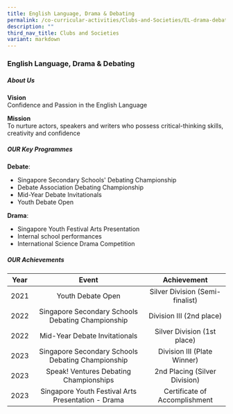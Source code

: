 ```yaml
---
title: English Language, Drama & Debating
permalink: /co-curricular-activities/Clubs-and-Societies/EL-drama-debating/
description: ""
third_nav_title: Clubs and Societies
variant: markdown
---
```

### English Language, Drama &amp; Debating

##### About Us

**Vision**  <br>
Confidence and Passion in the English Language  
  
**Mission**  <br>
To nurture actors, speakers and writers who possess critical-thinking skills, creativity and confidence

##### OUR Key Programmes

**Debate**:&nbsp;

*   Singapore Secondary Schools' Debating Championship
*   Debate Association Debating Championship
*   Mid-Year Debate Invitationals
*   Youth Debate Open

**Drama**:&nbsp;

*   Singapore Youth Festival Arts Presentation
*   Internal school performances
*   International Science Drama Competition

##### OUR Achievements

| Year | Event | Achievement |
|:---:|:---:|:---:|
| 2021 | Youth Debate Open | Silver Division (Semi-finalist) |
| 2022 | Singapore Secondary Schools Debating Championship  | Division III (2nd place)  |
| 2022 | Mid-Year Debate Invitationals | Silver Division (1st place)  |
| 2023 | Singapore Secondary Schools Debating Championship |  Division III (Plate Winner) |
| 2023 | Speak! Ventures Debating Championships  | 2nd Placing (Silver Division)  |
| 2023 | Singapore Youth Festival Arts Presentation - Drama | Certificate of Accomplishment  |